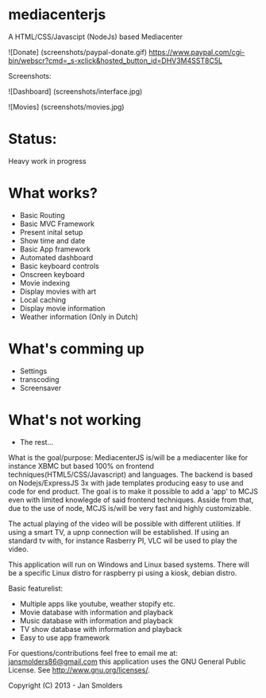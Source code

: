mediacenterjs
=============

A HTML/CSS/Javascipt (NodeJs) based Mediacenter

![Donate] (screenshots/paypal-donate.gif) https://www.paypal.com/cgi-bin/webscr?cmd=_s-xclick&hosted_button_id=DHV3M4SST8C5L

Screenshots: 

![Dashboard] (screenshots/interface.jpg)

![Movies] (screenshots/movies.jpg)

Status: 
=======

Heavy work in progress
		
What works?
===========

* Basic Routing
* Basic MVC Framework
* Present inital setup
* Show time and date
* Basic App framework
* Automated dashboard
* Basic keyboard controls
* Onscreen keyboard
* Movie indexing
* Display movies with art
* Local caching
* Display movie information
* Weather information (Only in Dutch)

What's comming up
=================

* Settings
* transcoding
* Screensaver 

What's not working
==================

* The rest...


What is the goal/purpose:
MediacenterJS is/will be a mediacenter like for instance XBMC but based 100% on frontend techniques(HTML5/CSS/Javascript) and languages.
The backend is based on Nodejs/ExpressJS 3x with jade templates producing easy to use and code for end product. 
The goal is to make it possible to add a 'app' to MCJS even with limited knowlegde of said frontend techniques.
Asside from that, due to the use of node, MCJS is/will be very fast and highly customizable.

The actual playing of the video will be possible with different utilities. 
If using a smart TV, a upnp connection will be established. If using an standard tv with, for instance Rasberry PI, VLC wil be used to play the video. 

This application will run on Windows and Linux based systems. 
There will be a specific Linux distro for raspberry pi using a kiosk, debian distro.

Basic featurelist:

* Multiple apps like youtube, weather stopify etc.
* Movie database with information and playback
* Music database with information and playback
* TV show database with information and playback 
* Easy to use app framework
 
For questions/contributions feel free to email me at: jansmolders86@gmail.com
this application uses the GNU General Public License. See <http://www.gnu.org/licenses/>.

Copyright (C) 2013 - Jan Smolders
